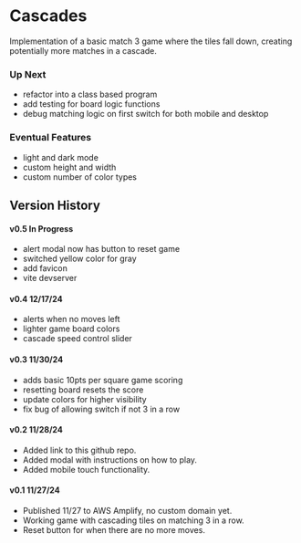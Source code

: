 # Cascades
Implementation of a basic match 3 game where the tiles fall down, creating potentially more matches in a cascade.  

### Up Next
- refactor into a class based program
- add testing for board logic functions
- debug matching logic on first switch for both mobile and desktop

### Eventual Features

- light and dark mode
- custom height and width
- custom number of color types


## Version History
#### v0.5 In Progress
- alert modal now has button to reset game
- switched yellow color for gray
- add favicon
- vite devserver

#### v0.4 12/17/24
- alerts when no moves left
- lighter game board colors
- cascade speed control slider

#### v0.3 11/30/24
- adds basic 10pts per square game scoring
- resetting board resets the score
- update colors for higher visibility
- fix bug of allowing switch if not 3 in a row


#### v0.2 11/28/24
- Added link to this github repo.
- Added modal with instructions on how to play.
- Added mobile touch functionality.

#### v0.1 11/27/24
- Published 11/27 to AWS Amplify, no custom domain yet.
- Working game with cascading tiles on matching 3 in a row. 
- Reset button for when there are no more moves.